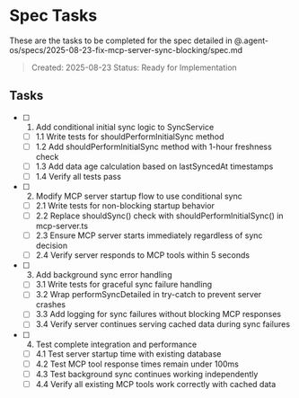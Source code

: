 # Spec Tasks

These are the tasks to be completed for the spec detailed in @.agent-os/specs/2025-08-23-fix-mcp-server-sync-blocking/spec.md

> Created: 2025-08-23
> Status: Ready for Implementation

## Tasks

- [ ] 1. Add conditional initial sync logic to SyncService
  - [ ] 1.1 Write tests for shouldPerformInitialSync method
  - [ ] 1.2 Add shouldPerformInitialSync method with 1-hour freshness check
  - [ ] 1.3 Add data age calculation based on lastSyncedAt timestamps
  - [ ] 1.4 Verify all tests pass

- [ ] 2. Modify MCP server startup flow to use conditional sync
  - [ ] 2.1 Write tests for non-blocking startup behavior
  - [ ] 2.2 Replace shouldSync() check with shouldPerformInitialSync() in mcp-server.ts
  - [ ] 2.3 Ensure MCP server starts immediately regardless of sync decision
  - [ ] 2.4 Verify server responds to MCP tools within 5 seconds

- [ ] 3. Add background sync error handling
  - [ ] 3.1 Write tests for graceful sync failure handling
  - [ ] 3.2 Wrap performSyncDetailed in try-catch to prevent server crashes
  - [ ] 3.3 Add logging for sync failures without blocking MCP responses
  - [ ] 3.4 Verify server continues serving cached data during sync failures

- [ ] 4. Test complete integration and performance
  - [ ] 4.1 Test server startup time with existing database
  - [ ] 4.2 Test MCP tool response times remain under 100ms
  - [ ] 4.3 Test background sync continues working independently
  - [ ] 4.4 Verify all existing MCP tools work correctly with cached data
